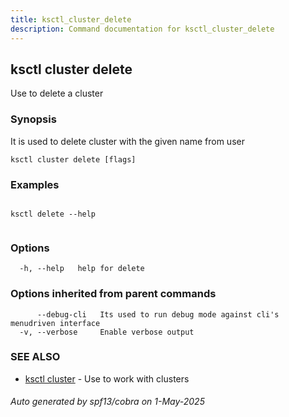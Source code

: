 ```yaml
---
title: ksctl_cluster_delete
description: Command documentation for ksctl_cluster_delete
---
```


## ksctl cluster delete

Use to delete a cluster

### Synopsis

It is used to delete cluster with the given name from user

```
ksctl cluster delete [flags]
```

### Examples

```

ksctl delete --help
		
```

### Options

```
  -h, --help   help for delete
```

### Options inherited from parent commands

```
      --debug-cli   Its used to run debug mode against cli's menudriven interface
  -v, --verbose     Enable verbose output
```

### SEE ALSO

* [ksctl cluster](ksctl_cluster.md)	 - Use to work with clusters

###### Auto generated by spf13/cobra on 1-May-2025
